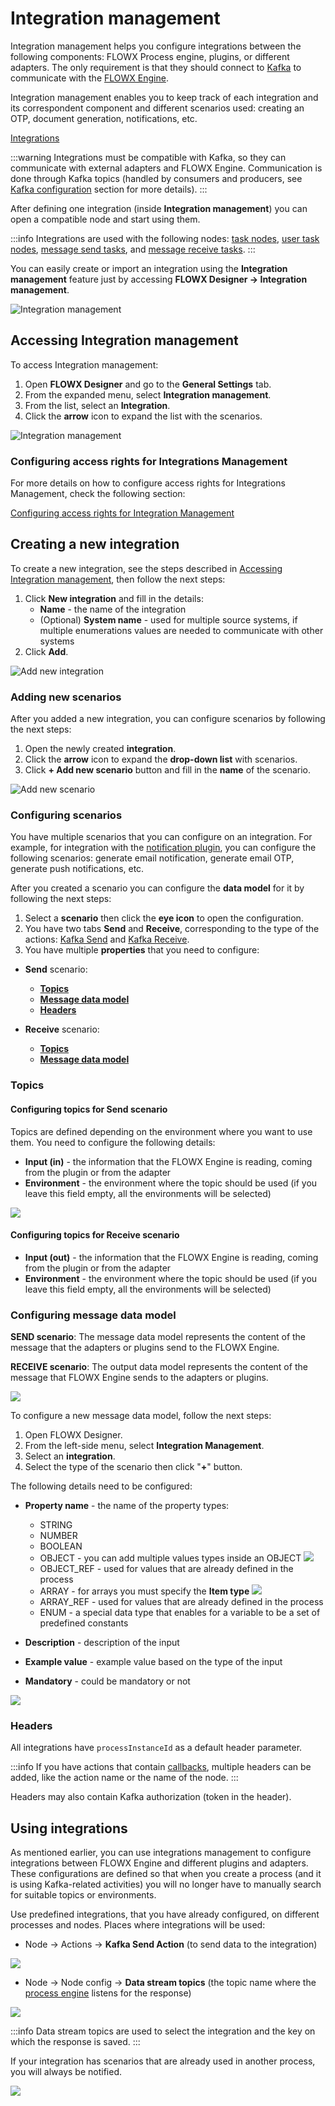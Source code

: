 # Integration management

Integration management helps you configure integrations between the following components: FLOWX Process engine, plugins, or different adapters. The only requirement is that they should connect to [Kafka](../../../../platform-overview/frameworks-and-standards/event-driven-architecture-frameworks/intro-to-kafka-concepts.md) to communicate with the [FLOWX Engine](../../flowx-engine/).

Integration management enables you to keep track of each integration and its correspondent component and different scenarios used: creating an OTP, document generation, notifications, etc.

[Integrations](../../../integrations/integrations.md)


:::warning
Integrations must be compatible with Kafka, so they can communicate with external adapters and FLOWX Engine. Communication is done through Kafka topics (handled by consumers and producers, see [Kafka configuration](../../../../platform-setup-guides/flowx-engine-setup-guide/flowx-engine-setup-guide.md#kafka-configuration) section for more details).
:::

After defining one integration (inside **Integration management**) you can open a compatible node and start using them.

:::info
Integrations are used with the following nodes: [task nodes](../../../../building-blocks/node/task-node/task-node.md), [user task nodes](../../../../building-blocks/node/user-task-node/user-task-node.md), [message send tasks](../../../../building-blocks/node/message-send-received-task-node.md#message-send-task), and [message receive tasks](../../../../building-blocks/node/message-send-received-task-node.md#message-receive-task).
:::

You can easily create or import an integration using the **Integration management** feature just by accessing **FLOWX Designer → Integration management**.

![Integration management](https://s3.eu-west-1.amazonaws.com/docx.flowx.ai/2.13/integrations.png)

## Accessing Integration management

To access Integration management:

1. Open **FLOWX Designer** and go to the **General Settings** tab.
2. From the expanded menu, select **Integration management**.
3. From the list, select an **Integration**.
4. Click the **arrow** icon to expand the list with the scenarios.

![Integration management](https://s3.eu-west-1.amazonaws.com/docx.flowx.ai/2.13/accessing_integration_mngmnt.gif)

### Configuring access rights for Integrations Management

For more details on how to configure access rights for Integrations Management, check the following section:

[Configuring access rights for Integration Management](configuring-access-rights-for-intgr-mngmnt.md)


## Creating a new integration

To create a new integration, see the steps described in [Accessing Integration management](./#accessing-integration-management), then follow the next steps:

1. Click **New integration** and fill in the details:
   * **Name** - the name of the integration
   * (Optional) **System name** - used for multiple source systems, if multiple enumerations values are needed to communicate with other systems
2. Click **Add**.

<div class="image-scaled">

![Add new integration](https://s3.eu-west-1.amazonaws.com/docx.flowx.ai/2.13/%20add_new_integration.png)

</div>

### Adding new scenarios

After you added a new integration, you can configure scenarios by following the next steps:

1. Open the newly created **integration**.
2. Click the **arrow** icon to expand the **drop-down list** with scenarios.
3. Click **+ Add new scenario** button and fill in the **name** of the scenario.


![Add new scenario](https://s3.eu-west-1.amazonaws.com/docx.flowx.ai/2.13/add_new_scenario.png)

### Configuring scenarios

You have multiple scenarios that you can configure on an integration. For example, for integration with the [notification plugin](../../../plugins/custom-plugins/notifications-plugin/notifications-plugin.md), you can configure the following scenarios: generate email notification, generate email OTP, generate push notifications, etc.

After you created a scenario you can configure the **data model** for it by following the next steps:

1. Select a **scenario** then click the **eye icon** to open the configuration.
2. You have two tabs **Send** and **Receive**, corresponding to the type of the actions: [Kafka Send](../../../../building-blocks/node/message-send-received-task-node.md#message-send-task) and [Kafka Receive](../../../../building-blocks/node/message-send-received-task-node.md#message-receive-task).
3. You have multiple **properties** that you need to configure:

* **Send** scenario:
  * [**Topics** ](#configuring-topics-for-send-scenario)
  * [**Message data model**](#configuring-message-data-model)
  * [**Headers**](#headers)

* **Receive** scenario:

  * [**Topics** ](#configuring-topics-for-receive-scenario)
  * [**Message data model**](#configuring-message-data-model)


### Topics

#### Configuring topics for Send scenario

Topics are defined depending on the environment where you want to use them. You need to configure the following details:

* **Input (in)** - the information that the FLOWX Engine is reading, coming from the plugin or from the adapter
* **Environment** - the environment where the topic should be used (if you leave this field empty, all the environments will be selected)

<div class="image-scaled">

![](https://s3.eu-west-1.amazonaws.com/docx.flowx.ai/2.13/add_send_topics.png)

</div>

#### Configuring topics for Receive scenario

* **Input (out)** - the information that the FLOWX Engine is reading, coming from the plugin or from the adapter
* **Environment** - the environment where the topic should be used (if you leave this field empty, all the environments will be selected)

### Configuring message data model

**SEND scenario**: The message data model represents the content of the message that the adapters or plugins send to the FLOWX Engine.

**RECEIVE scenario**: The output data model represents the content of the message that FLOWX Engine sends to the adapters or plugins.

![](https://s3.eu-west-1.amazonaws.com/docx.flowx.ai/2.13/send_message_dat_model.png)

To configure a new message data model, follow the next steps:

1. Open FLOWX Designer.
2. From the left-side menu, select **Integration Management**.
3. Select an **integration**.
4. Select the type of the scenario then click "**+**" button.

The following details need to be configured:

* **Property name** - the name of the property types:
  * STRING
  * NUMBER
  * BOOLEAN
  * OBJECT - you can add multiple values types inside an OBJECT
![](https://s3.eu-west-1.amazonaws.com/docx.flowx.ai/2.13/intgr_object.png) 
  * OBJECT_REF - used for values that are already defined in the process
  * ARRAY - for arrays you must specify the **Item type**
![](https://s3.eu-west-1.amazonaws.com/docx.flowx.ai/2.13/input_model_item_type.png)
  * ARRAY_REF - used for values that are already defined in the process
  * ENUM - a special data type that enables for a variable to be a set of predefined constants

* **Description** - description of the input
* **Example value** - example value based on the type of the input
* **Mandatory** - could be mandatory or not

<div class="image-scaled">

![](https://s3.eu-west-1.amazonaws.com/docx.flowx.ai/2.13/input_properties_attributes.png)

</div>


### Headers

All integrations have `processInstanceId` as a default header parameter.

:::info
If you have actions that contain [callbacks](../../../../building-blocks/actions.md#defining-callbacks), multiple headers can be added, like the action name or the name of the node.
:::

Headers may also contain Kafka authorization (token in the header).

## Using integrations

As mentioned earlier, you can use integrations management to configure integrations between FLOWX Engine and different plugins and adapters. These configurations are defined so that when you create a process (and it is using Kafka-related activities) you will no longer have to manually search for suitable topics or environments.

Use predefined integrations, that you have already configured, on different processes and nodes. Places where integrations will be used:

* Node → Actions → **Kafka Send Action** (to send data to the integration)

![](https://s3.eu-west-1.amazonaws.com/docx.flowx.ai/2.13/using_integrations.gif)

* Node → Node config → **Data stream topics** (the topic name where the [process engine](../../flowx-engine/) listens for the response)

![](https://s3.eu-west-1.amazonaws.com/docx.flowx.ai/2.13/integrations_node_config.png)

:::info
Data stream topics are used to select the integration and the key on which the response is saved.
:::

If your integration has scenarios that are already used in another process, you will always be notified.

![](https://s3.eu-west-1.amazonaws.com/docx.flowx.ai/2.13/integrations_in_use.png)